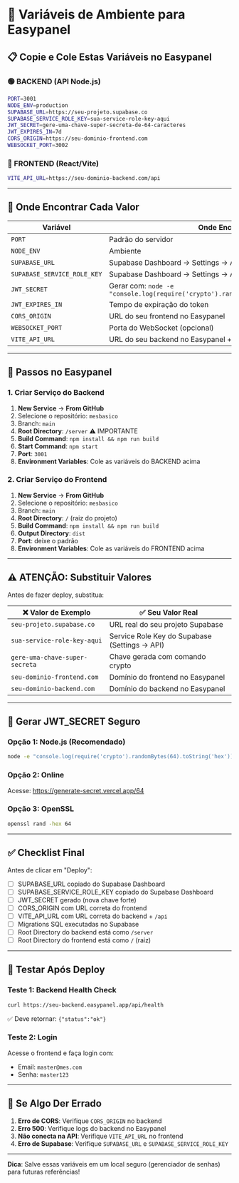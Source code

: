 # 🔐 Variáveis de Ambiente para Easypanel

## 📋 Copie e Cole Estas Variáveis no Easypanel

### 🟢 BACKEND (API Node.js)

```bash
PORT=3001
NODE_ENV=production
SUPABASE_URL=https://seu-projeto.supabase.co
SUPABASE_SERVICE_ROLE_KEY=sua-service-role-key-aqui
JWT_SECRET=gere-uma-chave-super-secreta-de-64-caracteres
JWT_EXPIRES_IN=7d
CORS_ORIGIN=https://seu-dominio-frontend.com
WEBSOCKET_PORT=3002
```

### 🔵 FRONTEND (React/Vite)

```bash
VITE_API_URL=https://seu-dominio-backend.com/api
```

---

## 📍 Onde Encontrar Cada Valor

| Variável | Onde Encontrar | Exemplo |
|----------|----------------|---------|
| `PORT` | Padrão do servidor | `3001` |
| `NODE_ENV` | Ambiente | `production` |
| `SUPABASE_URL` | Supabase Dashboard → Settings → API → Project URL | `https://abcdefgh.supabase.co` |
| `SUPABASE_SERVICE_ROLE_KEY` | Supabase Dashboard → Settings → API → service_role key | `eyJhbGci...` (token longo) |
| `JWT_SECRET` | Gerar com: `node -e "console.log(require('crypto').randomBytes(64).toString('hex'))"` | String de 128 caracteres hex |
| `JWT_EXPIRES_IN` | Tempo de expiração do token | `7d` (7 dias) |
| `CORS_ORIGIN` | URL do seu frontend no Easypanel | `https://meuapp.com` |
| `WEBSOCKET_PORT` | Porta do WebSocket (opcional) | `3002` |
| `VITE_API_URL` | URL do seu backend no Easypanel + `/api` | `https://api.meuapp.com/api` |

---

## 🎯 Passos no Easypanel

### 1. Criar Serviço do Backend

1. **New Service** → **From GitHub**
2. Selecione o repositório: `mesbasico`
3. Branch: `main`
4. **Root Directory**: `/server` ⚠️ IMPORTANTE
5. **Build Command**: `npm install && npm run build`
6. **Start Command**: `npm start`
7. **Port**: `3001`
8. **Environment Variables**: Cole as variáveis do BACKEND acima

### 2. Criar Serviço do Frontend

1. **New Service** → **From GitHub**
2. Selecione o repositório: `mesbasico`
3. Branch: `main`
4. **Root Directory**: `/` (raiz do projeto)
5. **Build Command**: `npm install && npm run build`
6. **Output Directory**: `dist`
7. **Port**: deixe o padrão
8. **Environment Variables**: Cole as variáveis do FRONTEND acima

---

## ⚠️ ATENÇÃO: Substituir Valores

Antes de fazer deploy, substitua:

| ❌ Valor de Exemplo | ✅ Seu Valor Real |
|---------------------|-------------------|
| `seu-projeto.supabase.co` | URL real do seu projeto Supabase |
| `sua-service-role-key-aqui` | Service Role Key do Supabase (Settings → API) |
| `gere-uma-chave-super-secreta` | Chave gerada com comando crypto |
| `seu-dominio-frontend.com` | Domínio do frontend no Easypanel |
| `seu-dominio-backend.com` | Domínio do backend no Easypanel |

---

## 🔐 Gerar JWT_SECRET Seguro

### Opção 1: Node.js (Recomendado)
```bash
node -e "console.log(require('crypto').randomBytes(64).toString('hex'))"
```

### Opção 2: Online
Acesse: https://generate-secret.vercel.app/64

### Opção 3: OpenSSL
```bash
openssl rand -hex 64
```

---

## ✅ Checklist Final

Antes de clicar em "Deploy":

- [ ] SUPABASE_URL copiado do Supabase Dashboard
- [ ] SUPABASE_SERVICE_ROLE_KEY copiado do Supabase Dashboard
- [ ] JWT_SECRET gerado (nova chave forte)
- [ ] CORS_ORIGIN com URL correta do frontend
- [ ] VITE_API_URL com URL correta do backend + `/api`
- [ ] Migrations SQL executadas no Supabase
- [ ] Root Directory do backend está como `/server`
- [ ] Root Directory do frontend está como `/` (raiz)

---

## 🧪 Testar Após Deploy

### Teste 1: Backend Health Check
```bash
curl https://seu-backend.easypanel.app/api/health
```

✅ Deve retornar: `{"status":"ok"}`

### Teste 2: Login
Acesse o frontend e faça login com:
- Email: `master@mes.com`
- Senha: `master123`

---

## 🐛 Se Algo Der Errado

1. **Erro de CORS**: Verifique `CORS_ORIGIN` no backend
2. **Erro 500**: Verifique logs do backend no Easypanel
3. **Não conecta na API**: Verifique `VITE_API_URL` no frontend
4. **Erro de Supabase**: Verifique `SUPABASE_URL` e `SUPABASE_SERVICE_ROLE_KEY`

---

**Dica**: Salve essas variáveis em um local seguro (gerenciador de senhas) para futuras referências!

